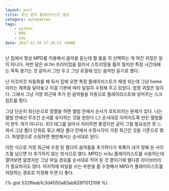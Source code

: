 ```yaml
---
layout: post
title: 최신 음악 플레이리스트 생성
category: automation
tags:
    - python
    - MPD
    - m3u
date: 2017-12-16 17:38:51 +0900
---
```



난 집에서 항상 MPD를 이용해서 음악을 듣는데 뭘 들을 지 선택하는 게 여간 귀찮은 일이 아니다. 저번 달은 di.fm 프리미엄을 질러서 스트리밍을 틀어 뒀지만 특정 시간대에는 뚝뚝 끊기는 것 같아서 그만 두고 그냥 로컬에 있는 음악만 듣기로 했다.

난 이것저것 자동화를 해 둬서 집에 오면 특정 플레이리스트가 재생 되는데 그냥 home이라는 제목을 달아놓고 이걸 기분에 따라 일일히 수정해 주고 있었다. 엄청 귀찮은 일이다. 그래서 그냥 가장 최근에 추가 된 음악들을 자동으로 플레이리스트에 넣어주는 스크립트를 짰다.

그냥 단순히 최신순으로 정렬을 하면 앨범 안에서 순서가 흐트러지는 문제가 있다. 나는 앨범 안에선 무조건 순서를 유지하는 것을 원한다 (그 순서대로 이어지도록 만든 앨범들이 한두 개가 아니다). ID3 태그를 읽어서 처리하면 좋겠지만 굳이 그럴 필요성은 못 느껴서 그냥 폴더 단위로 묶고 해당 폴더 안에서 수정시각이 가장 최근인 것을 기준으로 했다. 파일명으로 소팅하면 웬만해서는 순서대로 된다.

이런 식으로 가장 최근에 수정 된 폴더의 음악들을 추가하다가 목록이 내가 정해 둔 사이즈를 넘으면 더 추가하지 않는 방식으로 했다. MPD는 m3u 플레이리스트를 사용하는데 열어보면 알겠지만 그냥 파일 경로를 순서대로 적어 둔 것 뿐이기에 별다른 라이브러리가 필요하지도 않다. 마지막에 파일을 쓰는 부분을 좀 수정해서 MPD가 플레이리스트를 저장하는 경로로 지정해 두면 더 좋다.

{% gist 532ffeab1c3d4055a83ab828f1012108 %}
